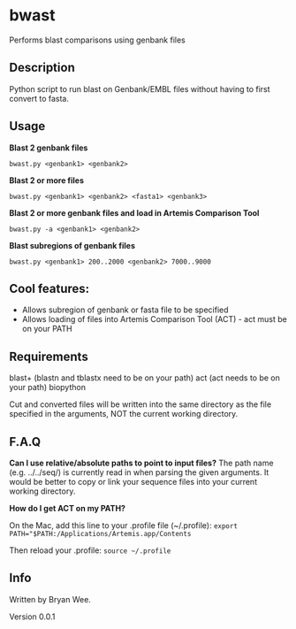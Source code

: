# bwast
Performs blast comparisons using genbank files

Description
--------------
Python script to run blast on Genbank/EMBL files without having to first convert to fasta. 


Usage
-----------

**Blast 2 genbank files**

``bwast.py <genbank1> <genbank2>``

**Blast 2 or more files**

``bwast.py <genbank1> <genbank2> <fasta1> <genbank3>``

**Blast 2 or more genbank files and load in Artemis Comparison Tool**

``bwast.py -a <genbank1> <genbank2>``

**Blast subregions of genbank files**

``bwast.py <genbank1> 200..2000 <genbank2> 7000..9000``



Cool features: 
------------------
* Allows subregion of genbank or fasta file to be specified
* Allows loading of files into Artemis Comparison Tool (ACT) - act must be on your PATH


Requirements
-----------------

blast+ (blastn and tblastx need to be on your path)
act (act needs to be on your path)
biopython

Cut and converted files will be written into the same directory as the file specified in the arguments, NOT the current working directory.


F.A.Q
----------------

**Can I use relative/absolute paths to point to input files?**
The path name (e.g. ../../seq/) is currently read in when parsing the given arguments. It would be better to copy or link your sequence files into your current working directory.

**How do I get ACT on my PATH?**

On the Mac, add this line to your .profile file (~/.profile): 
``export PATH="$PATH:/Applications/Artemis.app/Contents``

Then reload your .profile:
``source ~/.profile``


Info
-----------
Written by Bryan Wee.


Version 0.0.1 


